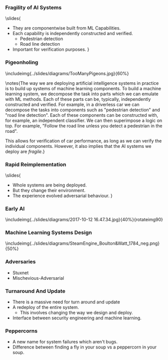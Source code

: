 ### Fragility of AI Systems

\slides{
* They are componentwise built from ML Capabilities.
* Each capability is independently constructed and verified.
    * Pedestrian detection
    * Road line detection
* Important for verification purposes.
}

### Pigeonholing

\includeimg{../slides/diagrams/TooManyPigeons.jpg}{60%}


\notes{The way we are deploying artificial intelligence systems in practice is to build up systems of machine learning components. To build a machine learning system, we decompose the task into parts which we can emulate with ML methods. Each of these parts can be, typically, independently constructed and verified. For example, in a driverless car we can decompose the tasks into components such as "pedestrian detection" and "road line detection". Each of these components can be constructed with, for example, an independent classifier. We can then superimpose a logic on top. For example, "Follow the road line unless you detect a pedestrian in the road". 

This allows for verification of car performance, as long as we can verify the individual components. However, it also implies that the AI systems we deploy are *fragile*.}

### Rapid Reimplementation

\slides{
* Whole systems are being deployed.
* But they change their environment.
* The experience evolved adversarial behaviour.
}

### Early AI

\includeimg{../slides/diagrams/2017-10-12 16.47.34.jpg}{40%}{rotateimg90}

### Machine Learning Systems Design

\includeimg{../slides/diagrams/SteamEngine_Boulton&Watt_1784_neg.png}{50%}

### Adversaries

* Stuxnet
* Mischevious-Adversarial

### Turnaround And Update

* There is a massive need for turn around and update
* A redeploy of the entire system.
    * This involves changing the way we design and deploy.
* Interface between security engineering and machine learning.

### Peppercorns

* A new name for system failures which aren't bugs.
* Difference between finding a fly in your soup vs a peppercorn in
  your soup. 

<!--
### {.slide: data-transition="none"}

<center><video height="600" type="video/mp4"><source src="../slides/diagrams/paolo-peppercorn.mp4" height="80%"></video></center>

### {.slide: data-transition="none"}

<center><video type="video/mp4"><source src="../slides/diagrams/paolo-save.mp4"></video></center>
-->

